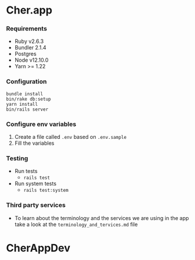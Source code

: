 
# Cher.app

### Requirements
 - Ruby v2.6.3
 - Bundler 2.1.4
 - Postgres
 - Node v12.10.0
 - Yarn >= 1.22

### Configuration
```
bundle install
bin/rake db:setup
yarn install
bin/rails server
```

### Configure env variables
 1. Create a file called `.env` based on `.env.sample`
 2. Fill the variables

### Testing
 - Run tests
	 - `rails test`
 - Run system tests
	 - `rails test:system`

### Third party services
 - To learn about the terminology and the services we are using in the app take a look at the `terminology_and_tervices.md` file
# CherAppDev
